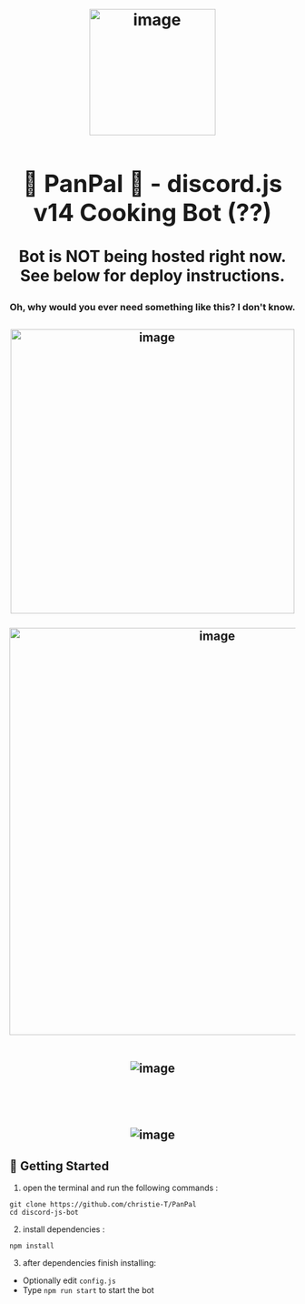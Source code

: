 <h1 align="center">
  <br>
<img width="222" alt="image" src="https://github.com/christie-T/PanPal/assets/60620814/ef6d490c-af72-418e-bd20-2218afec110e">
  <br>

<div align="center">

## 🍳 PanPal 👯 - discord.js v14 Cooking Bot (??) 
Bot is NOT being hosted right now. See below for deploy instructions.

</div>
    
</h1>


<div align="center">

### Oh, why would you ever need something like this? I don't know. 

</div>


<h2 align="center">
<img width="500" alt="image" src="https://github.com/christie-T/PanPal/assets/60620814/286502cf-a362-4fe5-b178-4c125d0c7c5b">

<br>
<br>

<img width="716" alt="image" src="https://github.com/christie-T/PanPal/assets/60620814/61af5c59-d622-405c-9a45-e5131b45d795">

<br>
<br>

![image](https://github.com/christie-T/PanPal/assets/60620814/51873c4c-b8f3-43da-93f1-8d5cdfcadc2c)

<br>
<br>

![image](https://github.com/christie-T/PanPal/assets/60620814/1763e04f-8fe0-44bc-a66c-b40f1dbf4a18)


</h2>

## 🚀 Getting Started

1. open the terminal and run the following commands :

```
git clone https://github.com/christie-T/PanPal
cd discord-js-bot
```

2. install dependencies :

```
npm install
```

3. after dependencies finish installing: 
  
  - Optionally edit `config.js`
  - Type `npm run start` to start the bot
